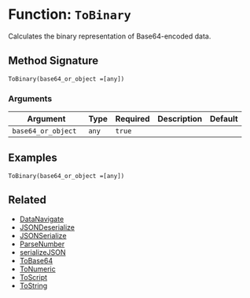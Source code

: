 [comment]: # (Note: This documentation is generated dynamically in the build process.  To modify the contents, change the javadoc on the _invoke method of the BIF class)

# Function: `ToBinary`

Calculates the binary representation of Base64-encoded data.

## Method Signature
```
ToBinary(base64_or_object =[any])
```
### Arguments

| Argument | Type | Required | Description | Default |
|----------|------|----------|-------------|---------|
| `base64_or_object ` | `any` | `true` |  |  |

## Examples

```
ToBinary(base64_or_object =[any])
```

## Related
  * [DataNavigate](./DataNavigate.md)
  * [JSONDeserialize](./JSONDeserialize.md)
  * [JSONSerialize](./JSONSerialize.md)
  * [ParseNumber](./ParseNumber.md)
  * [serializeJSON](./serializeJSON.md)
  * [ToBase64](./ToBase64.md)
  * [ToNumeric](./ToNumeric.md)
  * [ToScript](./ToScript.md)
  * [ToString](./ToString.md)
